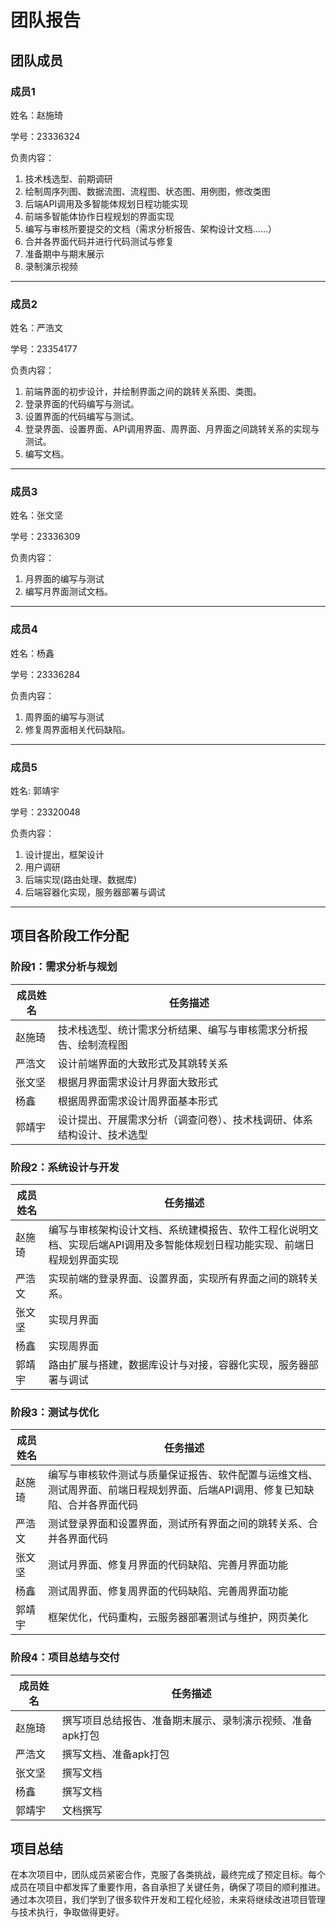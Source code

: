 
# 团队报告


## 团队成员

### 成员1

姓名：赵施琦

学号：23336324

负责内容：

1. 技术栈选型、前期调研
2. 绘制周序列图、数据流图、流程图、状态图、用例图，修改类图
3. 后端API调用及多智能体规划日程功能实现
4. 前端多智能体协作日程规划的界面实现
5. 编写与审核所要提交的文档（需求分析报告、架构设计文档……）
6. 合并各界面代码并进行代码测试与修复
7. 准备期中与期末展示
8. 录制演示视频

---

### 成员2
姓名：严浩文

学号：23354177

负责内容：

1. 前端界面的初步设计，并绘制界面之间的跳转关系图、类图。
2. 登录界面的代码编写与测试。
3. 设置界面的代码编写与测试。
4. 登录界面、设置界面、API调用界面、周界面、月界面之间跳转关系的实现与测试。
5. 编写文档。

---

### 成员3
姓名：张文坚

学号：23336309

负责内容：
1. 月界面的编写与测试
2. 编写月界面测试文档。



---

### 成员4
姓名：杨鑫

学号：23336284

负责内容：
1. 周界面的编写与测试
2. 修复周界面相关代码缺陷。


---

### 成员5
姓名: 郭靖宇

学号：23320048

负责内容： 
1. 设计提出，框架设计
2. 用户调研
3. 后端实现(路由处理、数据库)
4. 后端容器化实现，服务器部署与调试
---

## 项目各阶段工作分配

### 阶段1：需求分析与规划

| 成员姓名 | 任务描述 |
|----------|----------|
| 赵施琦    | 技术栈选型、统计需求分析结果、编写与审核需求分析报告、绘制流程图 |
| 严浩文 | 设计前端界面的大致形式及其跳转关系 |
| 张文坚   | 根据月界面需求设计月界面大致形式 |
| 杨鑫    | 根据周界面需求设计周界面基本形式 |
| 郭靖宇     | 设计提出、开展需求分析（调查问卷）、技术栈调研、体系结构设计、技术选型|

### 阶段2：系统设计与开发

| 成员姓名 | 任务描述 |
|----------|----------|
| 赵施琦    | 编写与审核架构设计文档、系统建模报告、软件工程化说明文档、实现后端API调用及多智能体规划日程功能实现、前端日程规划界面实现 |
| 严浩文 | 实现前端的登录界面、设置界面，实现所有界面之间的跳转关系。 |
| 张文坚 | 实现月界面 |
| 杨鑫   | 实现周界面 |
| 郭靖宇    | 路由扩展与搭建，数据库设计与对接，容器化实现，服务器部署与调试 |

### 阶段3：测试与优化

| 成员姓名 | 任务描述 |
|----------|----------|
| 赵施琦    | 编写与审核软件测试与质量保证报告、软件配置与运维文档、测试周界面、前端日程规划界面、后端API调用、修复已知缺陷、合并各界面代码 |
| 严浩文 | 测试登录界面和设置界面，测试所有界面之间的跳转关系、合并各界面代码 |
| 张文坚 | 测试月界面、修复月界面的代码缺陷、完善月界面功能 |
| 杨鑫   | 测试周界面、修复周界面的代码缺陷、完善周界面功能 |
| 郭靖宇    | 框架优化，代码重构，云服务器部署测试与维护，网页美化 |   

### 阶段4：项目总结与交付

| 成员姓名 | 任务描述 |
|----------|----------|
| 赵施琦    | 撰写项目总结报告、准备期末展示、录制演示视频、准备apk打包 |
| 严浩文 | 撰写文档、准备apk打包 |
| 张文坚 | 撰写文档 |
| 杨鑫   | 撰写文档 |
| 郭靖宇    | 文档撰写 |


## 项目总结
在本次项目中，团队成员紧密合作，克服了各类挑战，最终完成了预定目标。每个成员在项目中都发挥了重要作用，各自承担了关键任务，确保了项目的顺利推进。通过本次项目，我们学到了很多软件开发和工程化经验，未来将继续改进项目管理与技术执行，争取做得更好。
